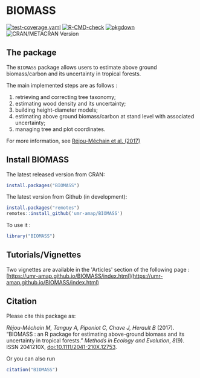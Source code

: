 BIOMASS
================

[![test-coverage.yaml](https://github.com/umr-amap/BIOMASS/actions/workflows/test-coverage.yml/badge.svg?branch=master)](https://github.com/umr-amap/BIOMASS/actions/workflows/test-coverage.yml)
[![R-CMD-check](https://github.com/umr-amap/BIOMASS/actions/workflows/check-standard.yml/badge.svg?branch=master)](https://github.com/umr-amap/BIOMASS/actions/workflows/check-standard.yml)
[![pkgdown](https://github.com/umr-amap/BIOMASS/actions/workflows/pkgdown.yaml/badge.svg)](https://github.com/umr-amap/BIOMASS/actions/workflows/pkgdown.yaml)
![CRAN/METACRAN Version](https://img.shields.io/cran/v/BIOMASS)

## The package

The `BIOMASS` package allows users to estimate above ground biomass/carbon and its uncertainty in tropical forests. 

The main implemented steps are as follows :

1.  retrieving and correcting tree taxonomy;
2.  estimating wood density and its uncertainty;
3.  building height-diameter models;
4.  estimating above ground biomass/carbon at stand level with associated uncertainty;
5.  managing tree and plot coordinates.

For more information, see [Réjou-Méchain et al. (2017)](https://besjournals.onlinelibrary.wiley.com/doi/10.1111/2041-210X.12753)

## Install BIOMASS

The latest released version from CRAN:

``` r
install.packages("BIOMASS")
```

The latest version from Github (in development):

``` r
install.packages("remotes")
remotes::install_github('umr-amap/BIOMASS')
```

To use it :

``` r
library("BIOMASS")
```

## Tutorials/Vignettes

Two vignettes are available in the 'Articles' section of the following page : [https://umr-amap.github.io/BIOMASS/index.html](https://umr-amap.github.io/BIOMASS/index.html)

## Citation

Please cite this package as:

*Réjou-Méchain M, Tanguy A, Piponiot C, Chave J, Herault B* (2017). “BIOMASS : an R package for estimating above-ground biomass and its uncertainty in tropical forests.” _Methods in Ecology and Evolution_, *8*(9). ISSN 2041210X, [doi:10.1111/2041-210X.12753](https://doi.org/10.1111/2041-210X.12753).

Or you can also run 

``` r
citation("BIOMASS")
```

